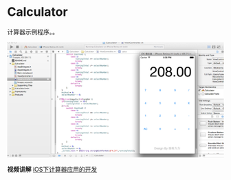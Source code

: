 Calculator
=========

计算器示例程序。。


![Calculator](https://raw.githubusercontent.com/luowei/Calculator/master/doc/a.png)


**视频讲解**
[iOS下计算器应用的开发](http://www.tudou.com/programs/view/SGduGOFxwNU/)
